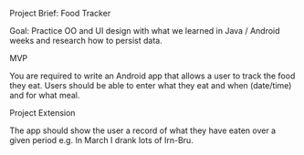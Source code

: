 Project Brief: Food Tracker

Goal: Practice OO and UI design with what we learned in Java / Android weeks and research how to persist data.

MVP

You are required to write an Android app that allows a user to track the food they eat. Users should be able to enter what they eat and when (date/time) and for what meal.

Project Extension

The app should show the user a record of what they have eaten over a given period e.g. In March I drank lots of Irn-Bru.

